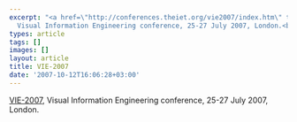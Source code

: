 ```yaml
---
excerpt: "<a href=\"http://conferences.theiet.org/vie2007/index.htm\" target=\"_blank\">VIE-2007</a>,
  Visual Information Engineering conference, 25-27 July 2007, London.<br />\r\n"
types: article
tags: []
images: []
layout: article
title: VIE-2007
date: '2007-10-12T16:06:28+03:00'
---
```

<a href="http://conferences.theiet.org/vie2007/index.htm" target="_blank">VIE-2007</a>, Visual Information Engineering conference, 25-27 July 2007, London.<br />
